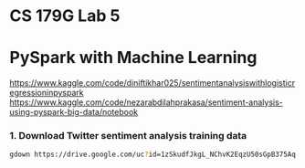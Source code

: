 # CS 179G Lab 5

# PySpark with Machine Learning
https://www.kaggle.com/code/diniftikhar025/sentimentanalysiswithlogisticregressioninpyspark
https://www.kaggle.com/code/nezarabdilahprakasa/sentiment-analysis-using-pyspark-big-data/notebook
### 1. Download Twitter sentiment analysis training data
```bash
gdown https://drive.google.com/uc?id=1zSkudfJkgL_NChvK2EqzU50sGpB375Aq
```
